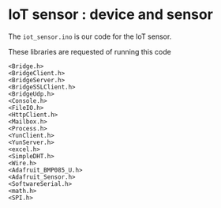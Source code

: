 IoT sensor : device and sensor
========
The `iot_sensor.ino` is our code for the IoT sensor.

These libraries are requested of running this code
```
<Bridge.h>
<BridgeClient.h>
<BridgeServer.h>
<BridgeSSLClient.h>
<BridgeUdp.h>
<Console.h>
<FileIO.h>
<HttpClient.h>
<Mailbox.h>
<Process.h>
<YunClient.h>
<YunServer.h>
<excel.h>
<SimpleDHT.h>
<Wire.h>
<Adafruit_BMP085_U.h>
<Adafruit_Sensor.h>
<SoftwareSerial.h>
<math.h>
<SPI.h>
```